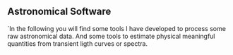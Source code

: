 ## Astronomical Software


`In the following you will find some tools I have developed to process some raw astronomical data. And some tools to estimate physical meaningful quantities from transient ligth curves or spectra.
